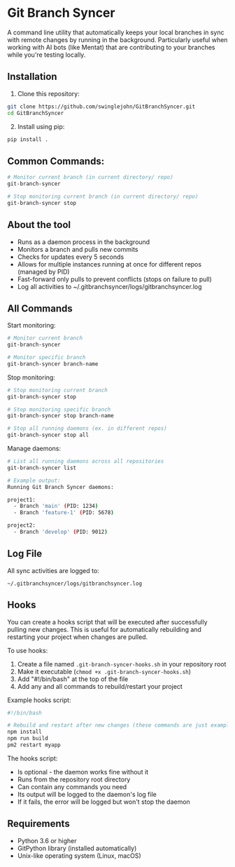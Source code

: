 # Git Branch Syncer

A command line utility that automatically keeps your local branches in sync with remote changes by running in the background. Particularly useful when working with AI bots (like Mentat) that are contributing to your branches while you're testing locally.

## Installation

1. Clone this repository:
```bash
git clone https://github.com/swinglejohn/GitBranchSyncer.git
cd GitBranchSyncer
```

2. Install using pip:
```bash
pip install .
```


## Common Commands:
```bash
# Monitor current branch (in current directory/ repo)
git-branch-syncer

# Stop monitoring current branch (in current directory/ repo)
git-branch-syncer stop
```

## About the tool

- Runs as a daemon process in the background
- Monitors a branch and pulls new commits
- Checks for updates every 5 seconds
- Allows for multiple instances running at once for different repos (managed by PID)
- Fast-forward only pulls to prevent conflicts (stops on failure to pull)
- Log all activities to ~/.gitbranchsyncer/logs/gitbranchsyncer.log

## All Commands 

Start monitoring:
```bash
# Monitor current branch
git-branch-syncer

# Monitor specific branch
git-branch-syncer branch-name
```

Stop monitoring:
```bash
# Stop monitoring current branch
git-branch-syncer stop

# Stop monitoring specific branch
git-branch-syncer stop branch-name

# Stop all running daemons (ex. in different repos)
git-branch-syncer stop all
```

Manage daemons:
```bash
# List all running daemons across all repositories
git-branch-syncer list

# Example output:
Running Git Branch Syncer daemons:

project1:
  - Branch 'main' (PID: 1234)
  - Branch 'feature-1' (PID: 5678)

project2:
  - Branch 'develop' (PID: 9012)
```

## Log File

All sync activities are logged to:
```
~/.gitbranchsyncer/logs/gitbranchsyncer.log
```

## Hooks

You can create a hooks script that will be executed after successfully pulling new changes. This is useful for automatically rebuilding and restarting your project when changes are pulled.

To use hooks:
1. Create a file named `.git-branch-syncer-hooks.sh` in your repository root
2. Make it executable (`chmod +x .git-branch-syncer-hooks.sh`)
3. Add "#!/bin/bash" at the top of the file
4. Add any and all commands to rebuild/restart your project

Example hooks script:
```bash
#!/bin/bash

# Rebuild and restart after new changes (these commands are just examples)
npm install
npm run build
pm2 restart myapp
```

The hooks script:
- Is optional - the daemon works fine without it
- Runs from the repository root directory
- Can contain any commands you need
- Its output will be logged to the daemon's log file
- If it fails, the error will be logged but won't stop the daemon

## Requirements

- Python 3.6 or higher
- GitPython library (installed automatically)
- Unix-like operating system (Linux, macOS)
